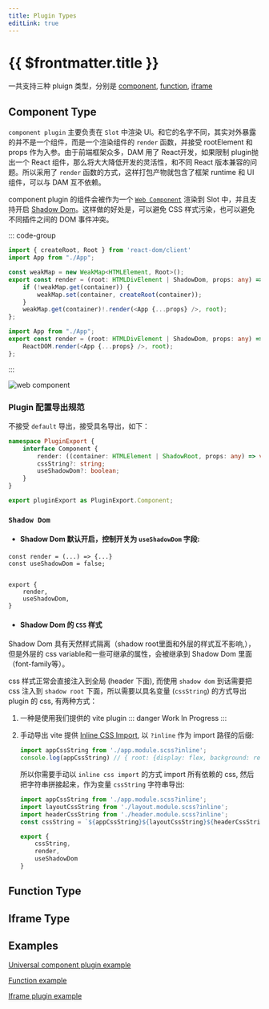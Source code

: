 ```yaml
---
title: Plugin Types
editLink: true
---
```


# {{ $frontmatter.title }}

一共支持三种 pluign 类型，分别是 [component](#component-type), [function](#function-type), [iframe](#iframe-type)

## Component Type
`component plugin` 主要负责在 `Slot` 中渲染 UI。和它的名字不同，其实对外暴露的并不是一个组件，而是一个渲染组件的 `render` 函数，并接受 rootElement 和 props 作为入参。由于前端框架众多，DAM 用了 React开发，如果限制 plugin抛出一个 React 组件，那么将大大降低开发的灵活性，和不同 React 版本兼容的问题。所以采用了 `render` 函数的方式，这样打包产物就包含了框架 runtime 和 UI组件，可以与 DAM 互不依赖。

component plugin 的组件会被作为一个 [`Web Component`](https://developer.mozilla.org/en-US/docs/Web/Web_Components) 渲染到 Slot 中，并且支持开启 [Shadow Dom](https://developer.mozilla.org/en-US/docs/Web/Web_Components/Using_shadow_DOM)。这样做的好处是，可以避免 CSS 样式污染，也可以避免不同插件之间的 DOM 事件冲突。



::: code-group

```ts [react-18.tsx]
import { createRoot, Root } from 'react-dom/client'
import App from "./App";

const weakMap = new WeakMap<HTMLElement, Root>();
export const render = (root: HTMLDivElement | ShadowDom, props: any) => {
    if (!weakMap.get(container)) {
        weakMap.set(container, createRoot(container));
    }
    weakMap.get(container)!.render(<App {...props} />, root);
};
```

```ts [react-16.tsx]
import App from "./App";
export const render = (root: HTMLDivElement | ShadowDom, props: any) => {
    ReactDOM.render(<App {...props} />, root);
};
```
:::

![web component](/web-component-sreenshot.jpeg)

  
### <span style="color: var(--vp-c-brand)">Plugin 配置导出规范</span>
不接受 `default` 导出，接受具名导出，如下：

```ts
namespace PluginExport {
    interface Component {
        render: ((container: HTMLElement | ShadowRoot, props: any) => void);
        cssString?: string;
        useShadowDom?: boolean;
    }
}

export pluginExport as PluginExport.Component;
```

### `Shadow Dom`
- #### Shadow Dom 默认开启，控制开关为 `useShadowDom` 字段:
```ts:line-numbers {5}
const render = (...) => {...}
const useShadowDom = false;


export {
    render,
    useShadowDom,
}
```


- #### Shadow Dom 的 `CSS` 样式
Shadow Dom 具有天然样式隔离（shadow root里面和外层的样式互不影响,），但是外层的 css variable和一些可继承的属性，会被继承到 Shadow Dom 里面（font-family等）。 

css 样式正常会直接注入到全局 (header 下面), 而使用 `shadow dom` 到话需要把 css 注入到 `shadow root` 下面，所以需要以具名变量 (`cssString`) 的方式导出 plugin 的 css, 有两种方式：


1. 一种是使用我们提供的 vite plugin
    ::: danger
    Work In Progress
    :::
2. 手动导出
    vite 提供 [Inline CSS Import](https://vitejs.dev/guide/features.html#disabling-css-injection-into-the-page), 以 `?inline` 作为 import 路径的后缀:
    ```ts
    import appCssString from './app.module.scss?inline';
    console.log(appCssString) // { root: {display: flex, background: red}...}
    ```

    所以你需要手动以 `inline css import` 的方式 import 所有依赖的 css, 然后把字符串拼接起来，作为变量 `cssString` 字符串导出:

    ```ts
    import appCssString from './app.module.scss?inline';
    import layoutCssString from './layout.module.scss?inline';
    import headerCssString from './header.module.scss?inline';
    const cssString = `${appCssString}${layoutCssString}${headerCssString}`;

    export {
        cssString,
        render,
        useShadowDom
    }
    ```


## Function Type
<!--@include: ./plugin-function.md-->

## Iframe Type
<!--@include: ./plugin-iframe.md-->


## Examples
[Universal component plugin example](./plugin-component)

[Function example](./plugin-function)

[Iframe plugin example](./plugin-iframe.md)
